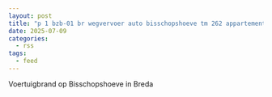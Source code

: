 ```yaml
---
layout: post
title: "p 1 bzb-01 br wegvervoer auto bisschopshoeve tm 262 appartementen bisschopsh breda 205332"
date: 2025-07-09
categories: 
  - rss
tags: 
  - feed
---
```


Voertuigbrand op Bisschopshoeve in Breda
